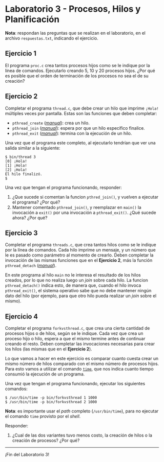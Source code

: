 # Laboratorio 3 - Procesos, Hilos y Planificación

**Nota**: respondan las preguntas que se realizan en el laboratorio, en el archivo `respuestas.txt`, indicando el ejercicio.

## Ejercicio 1
El programa `proc.c` crea tantos procesos hijos como se le indique por la línea de comandos. Ejecutarlo creando 5, 10 y 20 procesos hijos. ¿Por qué es posible que el orden de terminación de los procesos no sea el de su creación?

## Ejercicio 2
Completar el programa `thread.c`, que debe crear un hilo que imprime `¡Hola!` múltiples veces por pantalla. Estas son las funciones que deben completar:
* `pthread_create` ([*manual*](http://man7.org/linux/man-pages/man3/pthread_create.3.html)): crea un hilo.
* `pthread_join` ([*manual*](http://man7.org/linux/man-pages/man3/pthread_join.3.html)): espera por que un hilo específico finalice.
* `pthread_exit` ([*manual*](http://man7.org/linux/man-pages/man3/pthread_exit.3.html)): termina con la ejecución de un hilo.

Una vez que el programa este completo, al ejecutarlo tendrían que ver una salida similar a la siguiente:
```
$ bin/thread 3
[0] ¡Hola!
[1] ¡Hola!
[2] ¡Hola!
El hilo finalizó.
$
```

Una vez que tengan el programa funcionando, responder:
1. ¿Que sucede si comentan la funcion `pthred_join()`, y vuelven a ejecutar el programa? ¿Por qué?
2. Mantener comentado `pthread_join()`, y reemplazar en `main()` la invocación a `exit()` por una invocación a `pthread_exit()`. ¿Qué sucede ahora? ¿Por qué?

## Ejercicio 3
Completar el programa `threads.c`, que crea tantos hilos como se le indique por la línea de comandos. Cada hilo imprime un mensaje, y un número que le es pasado como parámetro al momento de crearlo. Deben completar la invocación de las mismas funciones que en el **Ejercicio 2**, más la función `pthread_detach` ([*manual*](http://man7.org/linux/man-pages/man3/pthread_detach.3.html)).

En este programa al hilo `main` no le interesa el resultado de los hilos creados, por lo que no realiza luego un _join_ sobre cada hilo. La funcion `pthread_detach()` indica esto, de manera que, cuando el hilo invoca `pthread_exit()`, el sistema operativo sabe que no debe mantener ningún dato del hilo (por ejemplo, para que otro hilo pueda realizar un _join_ sobre el mismo).

## Ejercicio 4
Completar el programa `forkvsthread.c`, que crea una cierta cantidad de procesos hijos o de hilos, según se le indique. Cada vez que crea un proceso hijo o hilo, espera a que el mismo termine antes de continuar creando el resto. Deben completar las invocaciones necesarias para crear los hilos (las mismas que en el **Ejercicio 2**).

Lo que vamos a hacer en este ejercicio es comparar cuanto cuesta crear un mismo número de hilos comparado con el mismo número de procesos hijos. Para esto vamos a utilizar el comando [`time`](http://man7.org/linux/man-pages/man1/time.1.html), que nos indica cuanto tiempo consumió la ejecución de un programa.

Una vez que tengan el programa funcionando, ejecutar los siguientes comandos:
```
$ /usr/bin/time -p bin/forkvsthread 1 1000
$ /usr/bin/time -p bin/forkvsthread 2 1000
```

**Nota**: es importante usar el _path_ completo (`/usr/bin/time`), para no ejecutar el comando `time` provisto por el _shell_. 

Responder:
1. ¿Cual de las dos variantes tuvo menos costo, la creación de hilos o la creación de procesos? ¿Por qué?

---

¡Fin del Laboratorio 3!